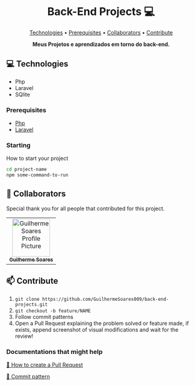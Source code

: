 <h1 align="center" style="font-weight: bold;">Back-End Projects 💻</h1>

<p align="center">
 <a href="#tech">Technologies</a> • 
  <a href="#prerequisites">Prerequisites</a> •
 <a href="#colab">Collaborators</a> •
 <a href="#contribute">Contribute</a>
</p>

<p align="center">
    <b>Meus Projetos e aprendizados em torno do back-end.</b>
</p>

<h2 id="tech">💻 Technologies</h2>

- Php
- Laravel
- SQlite


<h3 id="prerequisites">Prerequisites</h3>

- [Php](https://www.php.net/docs.php)
- [Laravel](https://laravel.com/)

<h3>Starting</h3>

How to start your project

```bash
cd project-name
npm some-command-to-run
```

<h2 id="colab">🤝 Collaborators</h2>

Special thank you for all people that contributed for this project.

<table>
  <tr>
    <td align="center">
      <a href="#">
        <img src="https://avatars.githubusercontent.com/u/42045056?v=4" width="100px;" alt="Guilherme Soares Profile Picture"/><br>
        <sub>
          <b>Guilherme Soares</b>
        </sub>
      </a>
    </td>
  </tr>
</table>

<h2 id="contribute">📫 Contribute</h2>

1. `git clone https://github.com/GuilhermeSoares009/back-end-projects.git`
2. `git checkout -b feature/NAME`
3. Follow commit patterns
4. Open a Pull Request explaining the problem solved or feature made, if exists, append screenshot of visual modifications and wait for the review!

<h3>Documentations that might help</h3>

[📝 How to create a Pull Request](https://www.atlassian.com/br/git/tutorials/making-a-pull-request)

[💾 Commit pattern](https://gist.github.com/joshbuchea/6f47e86d2510bce28f8e7f42ae84c716)